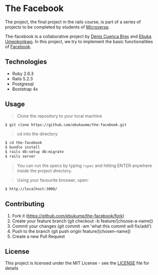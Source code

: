 # The Facebook

The project, the final project in the rails course, is part of a series of projects to be completed by students of [Microverse](https://www.microverse.org/ "The Global School for Remote Software Developers!").

The-facebook is a collaborative project by [Denis Cuenca Brex](https://github.com/DenisCuencaBrex) and [Ebuka Umeokonkwo](https://github.com/ebukaume). In this project, we try to implement the basic functionalities of [Facebook](https://web.facebook.com "American online social media and social networking service company based in Menlo Park, California").

## Technologies

- Ruby 2.6.3
- Rails 5.2.3
- Postgresql
- Bootstrap 4x

## Usage

> Clone the repository to your local machine

```sh
$ git clone https://github.com/ebukaume/the-facebook.git
```

> cd into the directory

```sh
$ cd the-facebook
$ bundle install
$ rails db:setup db:migrate
$ rails server
```

> You can run the specs by typing `rspec` and hitting ENTER anywhere inside the project directory.

> Using your favourite broswer, open: 

```sh
$ http://localhost:3000/
```

## Contributing

1. Fork it (https://github.com/ebukume/the-facebook/fork)
2. Create your feature branch (git checkout -b feature/[choose-a-name])
3. Commit your changes (git commit -am 'what this commit will fix/add')
4. Push to the branch (git push origin feature/[chosen-name])
5. Create a new Pull Request

## License

This project is licensed under the MIT License - see the [LICENSE](./LICENSE) file for details
